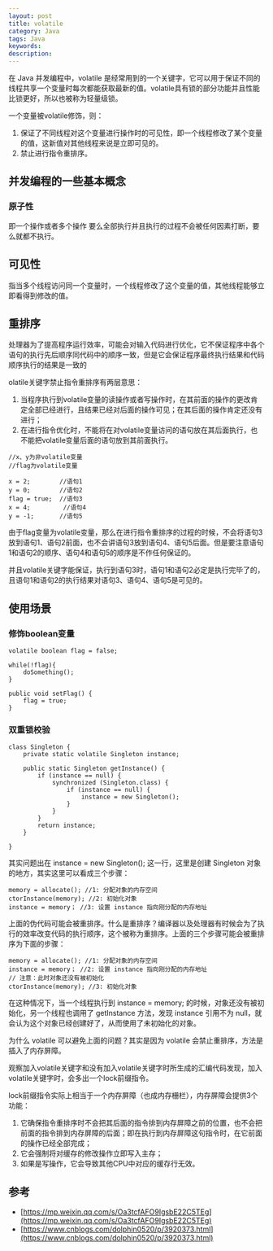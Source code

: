 ```yaml
---
layout: post
title: volatile
category: Java
tags: Java
keywords:
description:
---
```



在 Java 并发编程中，volatile 是经常用到的一个关键字，它可以用于保证不同的线程共享一个变量时每次都能获取最新的值。volatile具有锁的部分功能并且性能比锁更好，所以也被称为轻量级锁。

一个变量被volatile修饰，则：

1. 保证了不同线程对这个变量进行操作时的可见性，即一个线程修改了某个变量的值，这新值对其他线程来说是立即可见的。
2. 禁止进行指令重排序。


## 并发编程的一些基本概念

### 原子性

即一个操作或者多个操作 要么全部执行并且执行的过程不会被任何因素打断，要么就都不执行。


## 可见性

指当多个线程访问同一个变量时，一个线程修改了这个变量的值，其他线程能够立即看得到修改的值。

## 重排序

处理器为了提高程序运行效率，可能会对输入代码进行优化，它不保证程序中各个语句的执行先后顺序同代码中的顺序一致，但是它会保证程序最终执行结果和代码顺序执行的结果是一致的

olatile关键字禁止指令重排序有两层意思：

1. 当程序执行到volatile变量的读操作或者写操作时，在其前面的操作的更改肯定全部已经进行，且结果已经对后面的操作可见；在其后面的操作肯定还没有进行；
2. 在进行指令优化时，不能将在对volatile变量访问的语句放在其后面执行，也不能把volatile变量后面的语句放到其前面执行。

```
//x、y为非volatile变量
//flag为volatile变量
 
x = 2;        //语句1
y = 0;        //语句2
flag = true;  //语句3
x = 4;         //语句4
y = -1;       //语句5
```

由于flag变量为volatile变量，那么在进行指令重排序的过程的时候，不会将语句3放到语句1、语句2前面，也不会讲语句3放到语句4、语句5后面。但是要注意语句1和语句2的顺序、语句4和语句5的顺序是不作任何保证的。

并且volatile关键字能保证，执行到语句3时，语句1和语句2必定是执行完毕了的，且语句1和语句2的执行结果对语句3、语句4、语句5是可见的。



## 使用场景


### 修饰boolean变量

```
volatile boolean flag = false;
 
while(!flag){
    doSomething();
}
 
public void setFlag() {
    flag = true;
}
```

### 双重锁校验

```
class Singleton {
    private static volatile Singleton instance;

    public static Singleton getInstance() {
        if (instance == null) {
            synchronized (Singleton.class) {
                if (instance == null) {
                    instance = new Singleton();
                }
            }
        }
        return instance;
    }

}
```


其实问题出在 instance = new Singleton(); 这一行，这里是创建 Singleton 对象的地方，其实这里可以看成三个步骤：

```
memory = allocate(); //1: 分配对象的内存空间
ctorInstance(memory); //2: 初始化对象
instance = memory； //3: 设置 instance 指向刚分配的内存地址
```


上面的伪代码可能会被重排序。什么是重排序？编译器以及处理器有时候会为了执行的效率改变代码的执行顺序，这个被称为重排序。上面的三个步骤可能会被重排序为下面的步骤：
```
memory = allocate(); //1: 分配对象的内存空间
instance = memory； //2: 设置 instance 指向刚分配的内存地址
// 注意：此时对象还没有被初始化
ctorInstance(memory); //3: 初始化对象
```

在这种情况下，当一个线程执行到 instance = memory; 的时候，对象还没有被初始化，另一个线程也调用了 getInstance 方法，发现 instance 引用不为 null，就会认为这个对象已经创建好了，从而使用了未初始化的对象。

为什么 volatile 可以避免上面的问题？其实是因为 volatile 会禁止重排序，方法是插入了内存屏障。

观察加入volatile关键字和没有加入volatile关键字时所生成的汇编代码发现，加入volatile关键字时，会多出一个lock前缀指令。

lock前缀指令实际上相当于一个内存屏障（也成内存栅栏），内存屏障会提供3个功能：
1. 它确保指令重排序时不会把其后面的指令排到内存屏障之前的位置，也不会把前面的指令排到内存屏障的后面；即在执行到内存屏障这句指令时，在它前面的操作已经全部完成；
2. 它会强制将对缓存的修改操作立即写入主存；
3. 如果是写操作，它会导致其他CPU中对应的缓存行无效。


## 参考

- [https://mp.weixin.qq.com/s/Oa3tcfAFO9IgsbE22C5TEg](https://mp.weixin.qq.com/s/Oa3tcfAFO9IgsbE22C5TEg)
- [https://www.cnblogs.com/dolphin0520/p/3920373.html](https://www.cnblogs.com/dolphin0520/p/3920373.html)

